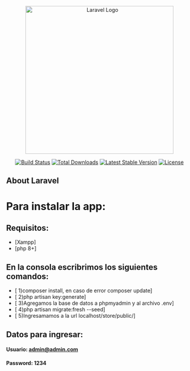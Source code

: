 <p align="center"><a href="https://laravel.com" target="_blank"><img src="https://raw.githubusercontent.com/laravel/art/master/logo-lockup/5%20SVG/2%20CMYK/1%20Full%20Color/laravel-logolockup-cmyk-red.svg" width="400" alt="Laravel Logo"></a></p>

<p align="center">
<a href="https://travis-ci.org/laravel/framework"><img src="https://travis-ci.org/laravel/framework.svg" alt="Build Status"></a>
<a href="https://packagist.org/packages/laravel/framework"><img src="https://img.shields.io/packagist/dt/laravel/framework" alt="Total Downloads"></a>
<a href="https://packagist.org/packages/laravel/framework"><img src="https://img.shields.io/packagist/v/laravel/framework" alt="Latest Stable Version"></a>
<a href="https://packagist.org/packages/laravel/framework"><img src="https://img.shields.io/packagist/l/laravel/framework" alt="License"></a>
</p>

## About Laravel

# Para instalar la app:

## Requisitos:

-   [Xampp]
-   [php 8+]

## En la consola escribrimos los siguientes comandos:

-   [ 1)composer install, en caso de error composer update]
-   [ 2)php artisan key:generate]
-   [ 3)Agregamos la base de datos a phpmyadmin y al archivo .env]
-   [ 4)php artisan migrate:fresh --seed]
-   [ 5)Ingresamamos a la url localhost/store/public/]

## Datos para ingresar:

#### Usuario: admin@admin.com

#### Password: 1234
